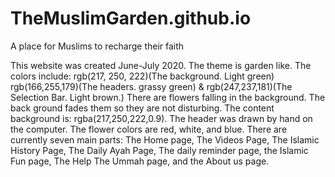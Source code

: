 # TheMuslimGarden.github.io
A place for Muslims to recharge their faith

This website was created June-July 2020. The theme is garden like. The colors include: rgb(217, 250, 222)(The background. Light green) rgb(166,255,179)(The headers. grassy green) & rgb(247,237,181)(The Selection Bar. Light brown.)
There are flowers falling in the background. The back ground fades them so they are not disturbing. The content background is: rgba(217,250,222,0.9). The header was drawn by hand on the computer. The flower colors are red, white, and blue.
There are currently seven main parts: The Home page, The Videos Page, The Islamic History Page, The Daily Ayah Page, The daily reminder page, the Islamic Fun page, The Help The Ummah page, and the About us page.

